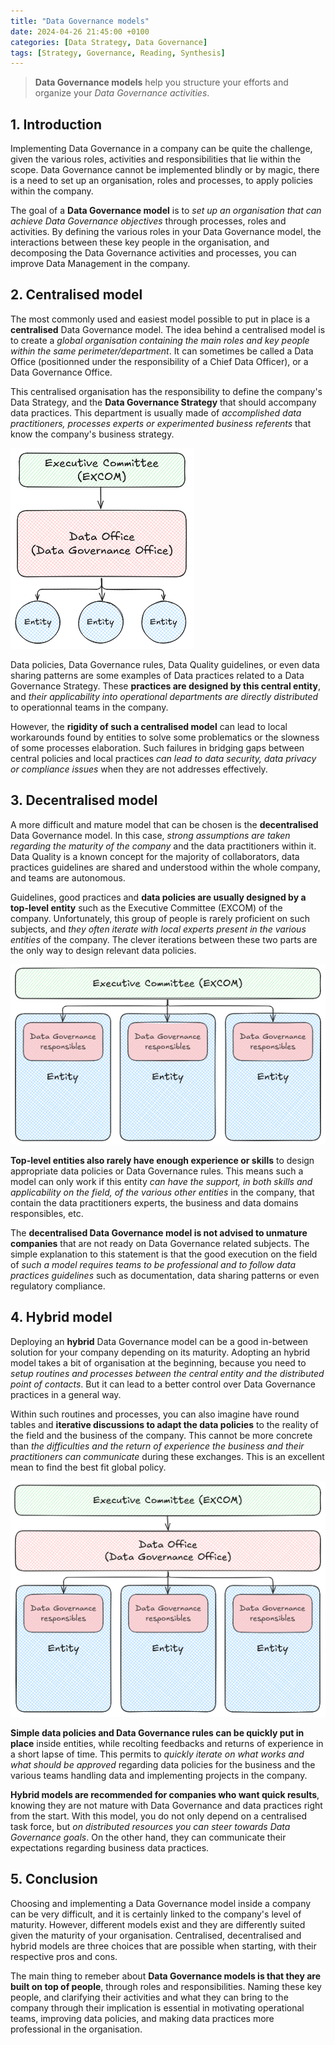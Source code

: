 ```yaml
---
title: "Data Governance models"
date: 2024-04-26 21:45:00 +0100
categories: [Data Strategy, Data Governance]
tags: [Strategy, Governance, Reading, Synthesis]
---
```


> **Data Governance models** help you structure your efforts and organize your *Data Governance activities*.

## 1. Introduction

Implementing Data Governance in a company can be quite the challenge, given the various roles, activities and responsibilities that lie within the scope.
Data Governance cannot be implemented blindly or by magic, there is a need to set up an organisation, roles and processes, to apply policies within the company.

The goal of a **Data Governance model** is to *set up an organisation that can achieve Data Governance objectives* through processes, roles and activities.
By defining the various roles in your Data Governance model, the interactions between these key people in the organisation, and decomposing the Data Governance activities and processes, you can improve Data Management in the company.

## 2. Centralised model

The most commonly used and easiest model possible to put in place is a **centralised** Data Governance model.
The idea behind a centralised model is to create a *global organisation containing the main roles and key people within the same perimeter/department*.
It can sometimes be called a Data Office (positionned under the responsibility of a Chief Data Officer), or a Data Governance Office.

This centralised organisation has the responsibility to define the company's Data Strategy, and the **Data Governance Strategy** that should accompany data practices.
This department is usually made of *accomplished data practitioners, processes experts or experimented business referents* that know the company's business strategy.

![Centralised model](assets/2024-04-26-Data-governance-models/centralised-model.png)

Data policies, Data Governance rules, Data Quality guidelines, or even data sharing patterns are some examples of Data practices related to a Data Governance Strategy.
These **practices are designed by this central entity**, and *their applicability into operational departments are directly distributed* to operationnal teams in the company.

However, the **rigidity of such a centralised model** can lead to local workarounds found by entities to solve some problematics or the slowness of some processes elaboration.
Such failures in bridging gaps between central policies and local practices *can lead to data security, data privacy or compliance issues* when they are not addresses effectively.

## 3. Decentralised model

A more difficult and mature model that can be chosen is the **decentralised** Data Governance model.
In this case, *strong assumptions are taken regarding the maturity of the company* and the data practitioners within it.
Data Quality is a known concept for the majority of collaborators, data practices guidelines are shared and understood within the whole company, and teams are autonomous.

Guidelines, good practices and **data policies are usually designed by a top-level entity** such as the Executive Committee (EXCOM) of the company.
Unfortunately, this group of people is rarely proficient on such subjects, and *they often iterate with local experts present in the various entities* of the company.
The clever iterations between these two parts are the only way to design relevant data policies.

![Decentralised model](assets/2024-04-26-Data-governance-models/decentralised-model.png)

**Top-level entities also rarely have enough experience or skills** to design appropriate data policies or Data Governance rules.
This means such a model can only work if this entity *can have the support, in both skills and applicability on the field, of the various other entities* in the company, that contain the data practitioners experts, the business and data domains responsibles, etc.

The **decentralised Data Governance model is not advised to unmature companies** that are not ready on Data Governance related subjects.
The simple explanation to this statement is that the good execution on the field of *such a model requires teams to be professional and to follow data practices guidelines* such as documentation, data sharing patterns or even regulatory compliance.

## 4. Hybrid model

Deploying an **hybrid** Data Governance model can be a good in-between solution for your company depending on its maturity.
Adopting an hybrid model takes a bit of organisation at the beginning, because you need to *setup routines and processes between the central entity and the distributed point of contacts*. But it can lead to a better control over Data Governance practices in a general way.

Within such routines and processes, you can also imagine have round tables and **iterative discussions to adapt the data policies** to the reality of the field and the business of the company.
This cannot be more concrete than *the difficulties and the return of experience the business and their practitioners can communicate* during these exchanges.
This is an excellent mean to find the best fit global policy.

![Hybrid model](assets/2024-04-26-Data-governance-models/hybrid-model.png)

**Simple data policies and Data Governance rules can be quickly put in place** inside entities, while recolting feedbacks and returns of experience in a short lapse of time.
This permits to *quickly iterate on what works and what should be approved* regarding data policies for the business and the various teams handling data and implementing projects in the company.

**Hybrid models are recommended for companies who want quick results**, knowing they are not mature with Data Governance and data practices right from the start.
With this model, you do not only depend on a centralised task force, but *on distributed resources you can steer towards Data Governance goals*.
On the other hand, they can communicate their expectations regarding business data practices.

## 5. Conclusion

Choosing and implementing a Data Governance model inside a company can be very difficult, and it is certainly linked to the company's level of maturity.
However, different models exist and they are differently suited given the maturity of your organisation.
Centralised, decentralised and hybrid models are three choices that are possible when starting, with their respective pros and cons.

The main thing to remeber about **Data Governance models is that they are built on top of people**, through roles and responsibilities.
Naming these key people, and clarifying their activities and what they can bring to the company through their implication is essential in motivating operational teams, improving data policies, and making data practices more professional in the organisation.
